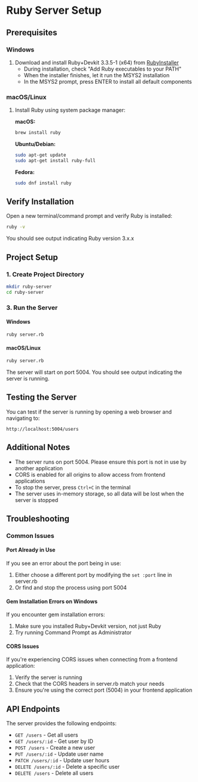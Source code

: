 # Ruby Server Setup

## Prerequisites

### Windows
1. Download and install Ruby+Devkit 3.3.5-1 (x64) from [RubyInstaller](https://rubyinstaller.org/downloads/)
   - During installation, check "Add Ruby executables to your PATH"
   - When the installer finishes, let it run the MSYS2 installation
   - In the MSYS2 prompt, press ENTER to install all default components

### macOS/Linux
1. Install Ruby using system package manager:
   
   **macOS:**
   ```bash
   brew install ruby
   ```
   
   **Ubuntu/Debian:**
   ```bash
   sudo apt-get update
   sudo apt-get install ruby-full
   ```

   **Fedora:**
   ```bash
   sudo dnf install ruby
   ```

## Verify Installation
Open a new terminal/command prompt and verify Ruby is installed:
```bash
ruby -v
```
You should see output indicating Ruby version 3.x.x

## Project Setup

### 1. Create Project Directory
```bash
mkdir ruby-server
cd ruby-server
```

### 3. Run the Server

#### Windows
```bash
ruby server.rb
```

#### macOS/Linux
```bash
ruby server.rb
```

The server will start on port 5004. You should see output indicating the server is running.

## Testing the Server
You can test if the server is running by opening a web browser and navigating to:
```
http://localhost:5004/users
```

## Additional Notes
- The server runs on port 5004. Please ensure this port is not in use by another application
- CORS is enabled for all origins to allow access from frontend applications
- To stop the server, press `Ctrl+C` in the terminal
- The server uses in-memory storage, so all data will be lost when the server is stopped

## Troubleshooting

### Common Issues

#### Port Already in Use
If you see an error about the port being in use:
1. Either choose a different port by modifying the `set :port` line in server.rb
2. Or find and stop the process using port 5004

#### Gem Installation Errors on Windows
If you encounter gem installation errors:
1. Make sure you installed Ruby+Devkit version, not just Ruby
2. Try running Command Prompt as Administrator

#### CORS Issues
If you're experiencing CORS issues when connecting from a frontend application:
1. Verify the server is running
2. Check that the CORS headers in server.rb match your needs
3. Ensure you're using the correct port (5004) in your frontend application

## API Endpoints

The server provides the following endpoints:
- `GET /users` - Get all users
- `GET /users/:id` - Get user by ID
- `POST /users` - Create a new user
- `PUT /users/:id` - Update user name
- `PATCH /users/:id` - Update user hours
- `DELETE /users/:id` - Delete a specific user
- `DELETE /users` - Delete all users
